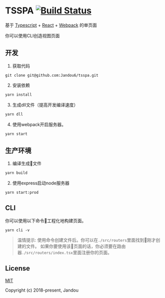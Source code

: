 # TSSPA [![Build Status](https://img.shields.io/travis/Jandou6/tsspa/master.svg)](https://travis-ci.org/Jandou6/tsspa/branches)

基于 [Typescript](http://www.typescriptlang.org/) + [React](https://reactjs.org/) + [Webpack](http://webpack.github.io/) 的单页面

你可以使用CLI创造视图页面

## 开发
1. 获取代码
```git
git clone git@github.com:Jandou6/tsspa.git
```
2. 安装依赖
```bash
yarn install
```
3. 生成dll文件（提高开发编译速度）
```bash
yarn dll
```

4. 使用webpack开启服务器。
```bash
yarn start
```

## 生产环境
1. 编译生成文件
```bash
yarn build
```
2. 使用express启动node服务器
```bash
yarn start:prod
```

## CLI
你可以使用以下命令工程化地构建页面。
```
yarn cli -v
```
> 温情提示:
使用命令创建文件后。你可以在`./src/routers`里面找到刚才创建的文件。 如果你要使用该页面的话，你必须要在路由器`./src/routers/index.tsx`里面注册你的页面。

## License
[MIT](https://github.com/Jandou6/tsspa/blob/master/LICENSE)

Copyright (c) 2018-present, Jandou